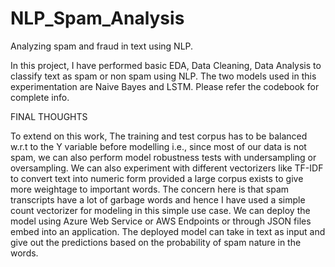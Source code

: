 # NLP_Spam_Analysis
Analyzing spam and fraud in text using NLP.


In this project, I have performed basic EDA, Data Cleaning, Data Analysis to classify text as spam or non spam using NLP. The two models used in this experimentation are Naive Bayes and LSTM. Please refer the codebook for complete info.


FINAL THOUGHTS

To extend on this work, The training and test corpus has to be balanced w.r.t to the Y variable before modelling i.e., since most of our data is not spam, we can also perform model robustness tests with undersampling or oversampling.
We can also experiment with different vectorizers like TF-IDF to convert text into numeric form provided a large corpus exists to give more weightage to important words. The concern here is that spam transcripts have a lot of garbage words and hence I have used a simple count vectorizer for modeling in this simple use case.
We can deploy the model using Azure Web Service or AWS Endpoints or through JSON files embed into an application.
The deployed model can take in text as input and give out the predictions based on the probability of spam nature in the words.
